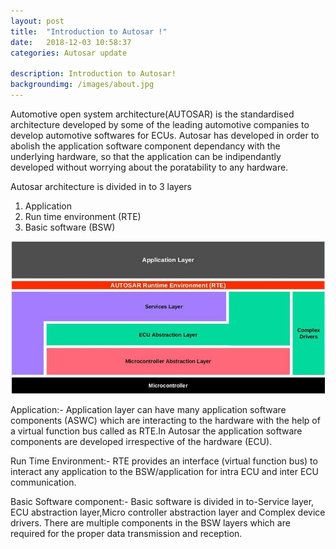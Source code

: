 ```yaml
---
layout: post
title:  "Introduction to Autosar !"
date:   2018-12-03 10:58:37
categories: Autosar update

description: Introduction to Autosar!
backgroundimg: /images/about.jpg
---
```

Automotive open system architecture(AUTOSAR) is the standardised architecture developed by some of the leading automotive companies to develop automotive softwares for ECUs.
Autosar has developed in order to abolish the application software component dependancy with the underlying hardware, so that the 
application can be indipendantly developed without worrying about the poratability to any hardware.

Autosar architecture is divided in to 3 layers

   1. Application
   2. Run time environment (RTE) 
   3. Basic software (BSW)
   
   ![](/images/autosar_basic/autosar_Snip1.jpg)
    
  Application:-
      Application layer can have many application software components (ASWC) which are interacting to the hardware with the help of a 
      virtual function bus called as RTE.In Autosar the application software components are developed irrespective of the hardware (ECU).
    
  Run Time Environment:-
       RTE provides an interface (virtual function bus) to interact any application to the BSW/application for intra ECU and inter ECU 
       communication.
    
  Basic Software component:-
       Basic software is divided in to-Service layer, ECU abstraction layer,Micro controller abstraction layer and Complex device drivers.
       There are multiple components in the  BSW layers which are required  for the proper data transmission and reception.


